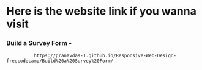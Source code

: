 # Here is the website link if you wanna visit
### Build a Survey Form - 
              https://pranavdas-1.github.io/Responsive-Web-Design-freecodecamp/Build%20a%20Survey%20Form/  
